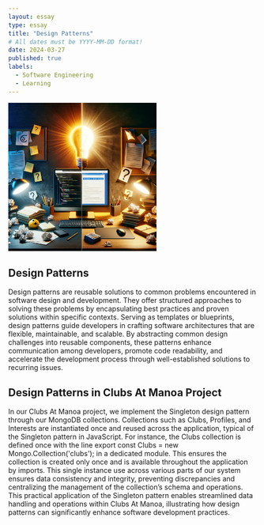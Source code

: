 ```yaml
---
layout: essay
type: essay
title: "Design Patterns"
# All dates must be YYYY-MM-DD format!
date: 2024-03-27
published: true
labels:
  - Software Engineering
  - Learning
---
```


<img width="300px" class="float-start pe-3" src="../img/ICS314/smartQ.png">

## Design Patterns
Design patterns are reusable solutions to common problems encountered in software design and development. They offer structured approaches to solving these problems by encapsulating best practices and proven solutions within specific contexts. Serving as templates or blueprints, design patterns guide developers in crafting software architectures that are flexible, maintainable, and scalable. By abstracting common design challenges into reusable components, these patterns enhance communication among developers, promote code readability, and accelerate the development process through well-established solutions to recurring issues.
## Design Patterns in Clubs At Manoa Project
In our Clubs At Manoa project, we implement the Singleton design pattern through our MongoDB collections. Collections such as Clubs, Profiles, and Interests are instantiated once and reused across the application, typical of the Singleton pattern in JavaScript. For instance, the Clubs collection is defined once with the line export const Clubs = new Mongo.Collection('clubs'); in a dedicated module. This ensures the collection is created only once and is available throughout the application by imports. This single instance use across various parts of our system ensures data consistency and integrity, preventing discrepancies and centralizing the management of the collection’s schema and operations. This practical application of the Singleton pattern enables streamlined data handling and operations within Clubs At Manoa, illustrating how design patterns can significantly enhance software development practices.
